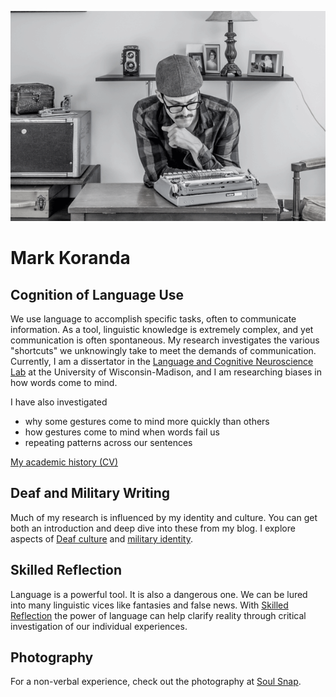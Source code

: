 ![Mark at the keys](profile_main.gif)
# Mark Koranda

## Cognition of Language Use
We use language to accomplish specific tasks, often to communicate information. 
As a tool, linguistic knowledge is extremely complex, and yet communication is often spontaneous. 
My research investigates the various "shortcuts" we unknowingly take to meet the demands of communication.
Currently, I am a dissertator in the [Language and Cognitive Neuroscience Lab](http://lcnl.wisc.edu/index.php/mark-koranda/) at the University of Wisconsin-Madison, and 
I am researching biases in how words come to mind. 

I have also investigated 
- why some gestures come to mind more quickly than others
- how gestures come to mind when words fail us 
- repeating patterns across our sentences 
 
[My academic history (CV)](docs/cv-mark_koranda.pdf)

## Deaf and Military Writing
Much of my research is influenced by my identity and culture. You can get both an introduction and deep dive into these from my blog. I explore aspects of [Deaf culture](https://thoughtrepair.wordpress.com/2013/10/05/talk-about-deafhood/) and [military identity](https://thoughtrepair.wordpress.com/2017/04/08/the-unedited-war-story-of-a-veteran/).

## Skilled Reflection
Language is a powerful tool. It is also a dangerous one. We can be lured into many linguistic vices like fantasies and false news. With [Skilled Reflection](https://skilledreflection.org) the power of language can help clarify reality through critical investigation of our individual experiences. 

## Photography
For a non-verbal experience, check out the photography at [Soul Snap](https://soulsnap.photos).

